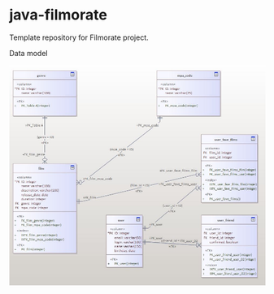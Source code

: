 # java-filmorate
Template repository for Filmorate project.

Data model

<img src="filmorate_tables.JPG" alt="data model" title="data model"/>
